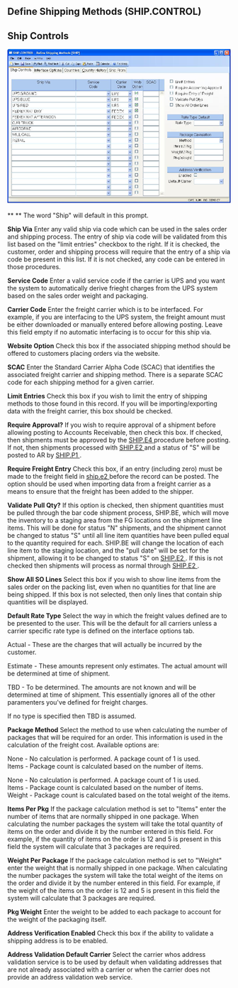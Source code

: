 ##  Define Shipping Methods (SHIP.CONTROL)

<PageHeader />

##  Ship Controls

![](./SHIP-CONTROL-1.jpg)

** ** The word "Ship" will default in this prompt.  
  
**Ship Via** Enter any valid ship via code which can be used in the sales
order and shipping process. The entry of ship via code will be validated from
this list based on the "limit entries" checkbox to the right. If it is
checked, the customer, order and shipping process will require that the entry
of a ship via code be present in this list. If it is not checked, any code can
be entered in those procedures.  
  
**Service Code** Enter a valid service code if the carrier is UPS and you want
the system to automatically derive frieght charges from the UPS system based
on the sales order weight and packaging.  
  
**Carrier Code** Enter the freight carrier which is to be interfaced. For
example, if you are interfacing to the UPS system, the freight amount must be
either downloaded or manually entered before allowing posting. Leave this
field empty if no automatic interfacing is to occur for this ship via.  
  
**Website Option** Check this box if the associated shipping method should be
offered to customers placing orders via the website.  
  
**SCAC** Enter the Standard Carrier Alpha Code (SCAC) that identifies the
associated freight carrier and shipping method. There is a separate SCAC code
for each shipping method for a given carrier.  
  
**Limit Entries** Check this box if you wish to limit the entry of shipping
methods to those found in this record. If you will be importing/exporting data
with the freight carrier, this box should be checked.  
  
**Require Approval?** If you wish to require approval of a shipment before allowing posting to Accounts Receivable, then check this box. If checked, then shipments must be approved by the [ SHIP.E4 ](SHIP-E4/README.md) procedure before posting. If not, then shipments processed with [ SHIP.E2 ](SHIP-E2/README.md) and a status of "S" will be posted to AR by [ SHIP.P1 ](../../../../../../../../../../rover/AP-OVERVIEW/AP-ENTRY/ACCT-CONTROL/ACCT-CONTROL-1/comm-e/SHIP-P1) .   
  
**Require Freight Entry** Check this box, if an entry (including zero) must be made to the freight field in [ ship.e2 ](../../../../../../../../../../rover/AP-OVERVIEW/AP-ENTRY/CHECKS-E4/AR-CONTROL/AR-CONTROL-1/ship-e2) before the record can be posted. The option should be used when importing data from a freight carrier as a means to ensure that the freight has been added to the shipper.   
  
**Validate Pull Qty?** If this option is checked, then shipment quantities must be pulled through the bar code shipment process, SHIP.BE, which will move the inventory to a staging area from the FG locations on the shipment line items. This will be done for status "N" shipments, and the shipment cannot be changed to status "S" until all line item quantities have been pulled equal to the quantity required for each. SHIP.BE will change the location of each line item to the staging location, and the "pull date" will be set for the shipment, allowing it to be changed to status "S" on [ SHIP.E2 ](SHIP-E2/README.md) . If this is not checked then shipments will process as normal through [ SHIP.E2 ](SHIP-E2/README.md) .   
  
**Show All SO Lines** Select this box if you wish to show line items from the
sales order on the packing list, even when no quantities for that line are
being shipped. If this box is not selected, then only lines that contain ship
quantities will be displayed.  
  
**Default Rate Type** Select the way in which the freight values defined are
to be presented to the user. This will be the default for all carriers unless
a carrier specific rate type is defined on the interface options tab.  
  
Actual - These are the charges that will actually be incurred by the customer.  
  
Estimate - These amounts represent only estimates. The actual amount will be
determined at time of shipment.  
  
TBD - To be determined. The amounts are not known and will be determined at
time of shipment. This essentially ignores all of the other paramenters you've
defined for freight charges.  
  
If no type is specified then TBD is assumed.  
  
**Package Method** Select the method to use when calculating the number of
packages that will be required for an order. This information is used in the
calculation of the freight cost. Available options are:  
  
None - No calculation is performed. A package count of 1 is used.  
Items - Package count is calculated based on the number of items.  
  
None - No calculation is performed. A package count of 1 is used.  
Items - Package count is calculated based on the number of items.  
Weight - Package count is calculated based on the total weight of the items.  
  
**Items Per Pkg** If the package calculation method is set to "Items" enter
the number of items that are normally shipped in one package. When calculating
the number packages the system will take the total quantity of items on the
order and divide it by the number entered in this field. For example, if the
quantity of items on the order is 12 and 5 is present in this field the system
will calculate that 3 packages are required.  
  
**Weight Per Package** If the package calculation method is set to "Weight"
enter the weight that is normally shipped in one package. When calculating the
number packages the system will take the total weight of the items on the
order and divide it by the number entered in this field. For example, if the
weight of the items on the order is 12 and 5 is present in this field the
system will calculate that 3 packages are required.  
  
**Pkg Weight** Enter the weight to be added to each package to account for the
weight of the packaging itself.  
  
**Address Verification Enabled** Check this box if the ability to validate a
shipping address is to be enabled.  
  
**Address Validation Default Carrier** Select the carrier whos address
validation service is to be used by default when validating addresses that are
not already associated with a carrier or when the carrier does not provide an
address validation web service.  
  
  
<badge text= "Version 8.10.57" vertical="middle" />

<PageFooter />